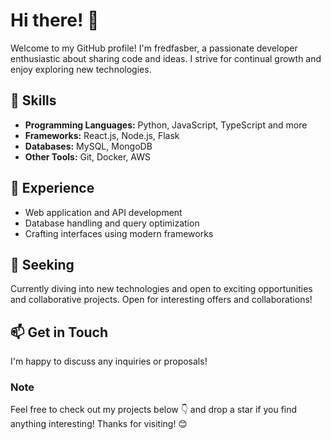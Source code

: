 # Hi there! 👋

Welcome to my GitHub profile! I'm fredfasber, a passionate developer enthusiastic about sharing code and ideas. I strive for continual growth and enjoy exploring new technologies.

## 🚀 Skills

- **Programming Languages:** Python, JavaScript, TypeScript and more
- **Frameworks:** React.js, Node.js, Flask
- **Databases:** MySQL, MongoDB
- **Other Tools:** Git, Docker, AWS

## 💼 Experience

- Web application and API development
- Database handling and query optimization
- Crafting interfaces using modern frameworks

## 🌱 Seeking

Currently diving into new technologies and open to exciting opportunities and collaborative projects. Open for interesting offers and collaborations!

## 📫 Get in Touch

I'm happy to discuss any inquiries or proposals!

### Note

Feel free to check out my projects below 👇 and drop a star if you find anything interesting! Thanks for visiting! 😊
